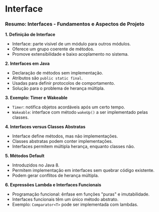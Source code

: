 # Interface

### Resumo: Interfaces - Fundamentos e Aspectos de Projeto

**1. Definição de Interface**

- Interface: parte visível de um módulo para outros módulos.
- Oferece um grupo coerente de métodos.
- Promove extensibilidade e baixo acoplamento no sistema.

**2. Interfaces em Java**

- Declaração de métodos sem implementação.
- Atributos são `public static final`.
- Usadas para definir protocolos de comportamento.
- Solução para o problema de herança múltipla.

**3. Exemplo: Timer e Wakeable**

- `Timer`: notifica objetos acordáveis após um certo tempo.
- `Wakeable`: interface com método `wakeUp()` a ser implementado pelas classes.

**4. Interfaces versus Classes Abstratas**

- Interface define métodos, mas não implementações.
- Classes abstratas podem conter implementações.
- Interfaces permitem múltipla herança, enquanto classes não.

**5. Métodos Default**

- Introduzidos no Java 8.
- Permitem implementação em interfaces sem quebrar código existente.
- Podem gerar conflitos de herança múltipla.

**6. Expressões Lambda e Interfaces Funcionais**

- Programação funcional: ênfase em funções "puras" e imutabilidade.
- Interfaces funcionais têm um único método abstrato.
- Exemplo: `Comparator<T>` pode ser implementada com lambdas.